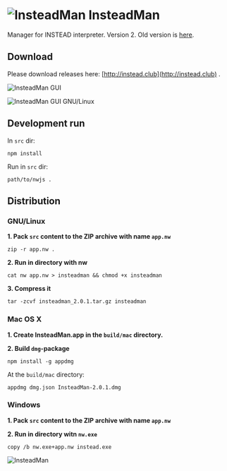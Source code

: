 ![InsteadMan](https://raw.githubusercontent.com/jhekasoft/insteadman/master/src/resources/images/logo32x32.png "InsteadMan") InsteadMan
===========

Manager for INSTEAD interpreter. Version 2.
Old version is [here](https://github.com/jhekasoft/instead-manager).

Download
---------

Please download releases here: [http://instead.club](http://instead.club) .

![InsteadMan GUI](https://github.com/jhekasoft/insteadman/raw/master/src/resources/images/screenshot.png "InsteadMan GUI")

![InsteadMan GUI GNU/Linux](https://github.com/jhekasoft/insteadman/raw/master/src/resources/images/screenshot_gnulinux.png "InsteadMan GUI GNU/Linux")


Development run
----------------
In `src` dir:

```
npm install
```

Run in `src` dir:

```
path/to/nwjs .
```

Distribution
-------------

### GNU/Linux

**1. Pack `src` content to the ZIP archive with name `app.nw`**

```
zip -r app.nw .
```

**2. Run in directory with nw**

```
cat nw app.nw > insteadman && chmod +x insteadman
```

**3. Compress it**

```
tar -zcvf insteadman_2.0.1.tar.gz insteadman
```

### Mac OS X

**1. Create InsteadMan.app in the `build/mac` directory.**

**2. Build `dmg`-package**

```
npm install -g appdmg
```

At the `build/mac` directory:

```
appdmg dmg.json InsteadMan-2.0.1.dmg
```

### Windows

**1. Pack `src` content to the ZIP archive with name `app.nw`**

**2. Run in directory witn `nw.exe`**

```
copy /b nw.exe+app.nw instead.exe
```

![InsteadMan](https://github.com/jhekasoft/insteadman/raw/master/src/resources/images/logo.png "InsteadMan")
